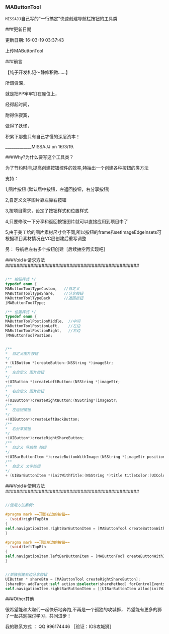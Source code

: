 

### MAButtonTool 

`MISSAJJ`自己写的“一行搞定”快速创建导航栏按钮的工具类 



###更新日期


更新日期: 16-03-19 03:37:43

上传MAButtonTool



###前言



【纯子开发札记～静修积微……】

所谓资深， 

就是把PP牢牢钉在座位上， 

经得起时间，

耐得住寂寞，

做得了妖怪，

积累下那些只有自己才懂的深层资本！

 

_____________MISSAJJ on 16/3/19.




###Why?为什么要写这个工具类？


为了节约时间,提高创建按钮控件的效率,特抽出一个创建各种按钮的类方法

支持：

1,图片按钮 (默认居中按钮，左返回按钮，右分享按钮)

2,自定义文字图片靠左靠右按钮

3,按项目需求，设定了按钮样式和位置样式 

4,只要修改一下分享和返回按钮图片就可以直接应用到项目中了

5,由于美工给的图片素材尺寸会不同,所以按钮的frame和setImageEdgeInsets可根据项目素材情况在VC层创建后重写调整

另： 导航栏左右多个按钮创建［后续抽空再实现吧］ 




###Void＃请求方法################################################

```objective-c

/** 按钮样式 */
typedef enum {
MAButtonToolTypeCustom,   //自定义
MAButtonToolTypeShare,    //分享按钮
MAButtonToolTypeBack      //返回按钮
}MAButtonToolType;

/** 位置样式 */
typedef enum {
MAButtonToolPostionMiddle,  //中间
MAButtonToolPostionLeft,    //左边
MAButtonToolPostionRight,   //右边
}MAButtonToolPostion;


/**
*  自定义图片按钮
*/
+ (UIButton *)createButton:(NSString *)imageStr;
/**
*  左自定义 图片按钮
*/
+(UIButton *)createLeftButton:(NSString *)imageStr;
/**
*  右自定义 图片按钮
*/
+(UIButton*)createRightButton:(NSString*)imageStr;
/**
*  左返回按钮
*/
+(UIButton*)createLeftBackButton;
/**
*  右分享按钮
*/
+(UIButton*)createRightShareButton;
/**
*  自定义 导航栏 按钮
*/
+(UIBarButtonItem *)createButtonWithImage:(NSString *)imageStr position:(MAButtonToolPostion)position target:(id)target action:(SEL)action type:(MAButtonToolType)type; 
/**
*  自定义 文字按钮
*/
+ (UIBarButtonItem *)initWithTitle:(NSString *)title titleColor:(UIColor *)titleColor target:(id)target action:(SEL)action;

```

###Void＃使用方法################################################


```objective-c

//使用方法案例:

#pragma mark ==顶部右边的按钮==
- (void)rightTopBtn
{
self.navigationItem.rightBarButtonItem = [MAButtonTool createButtonWithImage:@"share" position:MAButtonToolPostionRight target:self action:@selector(shareMethod) type:MAButtonToolTypeShare];
}

#pragma mark ==顶部左边的按钮==
- (void)leftTopBtn
{
self.navigationItem.leftBarButtonItem = [MAButtonTool createButtonWithImage:@"set_black" position:MAButtonToolPostionLeft target:self action:@selector(goToSetup) type:MAButtonToolTypeCustom];
}


//单独创建右边分享按钮
UIButton * shareBtn = [MAButtonTool createRightShareButton];
[shareBtn addTarget:self action:@selector(shareMethod) forControlEvents:UIControlEventTouchUpInside];
self.navigationItem.rightBarButtonItem = [[UIBarButtonItem alloc]initWithCustomView:shareBtn];


```


###Other其他


很希望能和大咖们一起快乐地奔跑,不再是一个孤独的攻城狮，
希望能有更多的狮子一起共勉探讨学习，共同进步！

我的联系方式 ： QQ   996174446  ［验证：IOS攻城狮］
